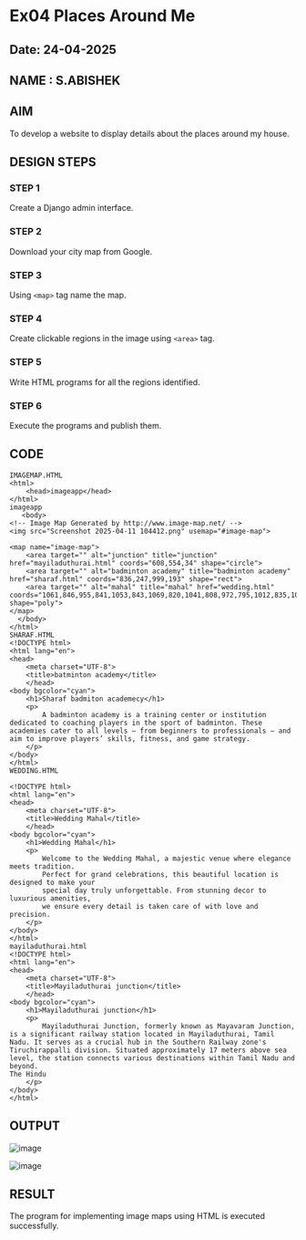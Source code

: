 # Ex04 Places Around Me
## Date: 24-04-2025
## NAME : S.ABISHEK

## AIM
To develop a website to display details about the places around my house.

## DESIGN STEPS

### STEP 1
Create a Django admin interface.

### STEP 2
Download your city map from Google.

### STEP 3
Using ```<map>``` tag name the map.

### STEP 4
Create clickable regions in the image using ```<area>``` tag.

### STEP 5
Write HTML programs for all the regions identified.

### STEP 6
Execute the programs and publish them.

## CODE
```
IMAGEMAP.HTML
<html>
    <head>imageapp</head>
</html>
imageapp
   <body>
<!-- Image Map Generated by http://www.image-map.net/ -->
<img src="Screenshot 2025-04-11 104412.png" usemap="#image-map">

<map name="image-map">
    <area target="" alt="junction" title="junction" href="mayiladuthurai.html" coords="608,554,34" shape="circle">
    <area target="" alt="badminton academy" title="badminton academy" href="sharaf.html" coords="836,247,999,193" shape="rect">
    <area target="" alt="mahal" title="mahal" href="wedding.html" coords="1061,846,955,841,1053,843,1069,820,1041,808,972,795,1012,835,1012,855,1024,870,1046,888" shape="poly">
</map>
  </body>
</html>
SHARAF.HTML
<!DOCTYPE html>
<html lang="en">
<head>
    <meta charset="UTF-8">
    <title>batminton academy</title>
    </head>
<body bgcolor="cyan">
    <h1>Sharaf badmiton academecy</h1>
    <p>
        A badminton academy is a training center or institution dedicated to coaching players in the sport of badminton. These academies cater to all levels — from beginners to professionals — and aim to improve players’ skills, fitness, and game strategy.
    </p>
</body>
</html>
WEDDING.HTML

<!DOCTYPE html>
<html lang="en">
<head>
    <meta charset="UTF-8">
    <title>Wedding Mahal</title>
    </head>
<body bgcolor="cyan">
    <h1>Wedding Mahal</h1>
    <p>
        Welcome to the Wedding Mahal, a majestic venue where elegance meets tradition. 
        Perfect for grand celebrations, this beautiful location is designed to make your 
        special day truly unforgettable. From stunning decor to luxurious amenities, 
        we ensure every detail is taken care of with love and precision.
    </p>
</body>
</html>
mayiladuthurai.html
<!DOCTYPE html>
<html lang="en">
<head>
    <meta charset="UTF-8">
    <title>Mayiladuthurai junction</title>
    </head>
<body bgcolor="cyan">
    <h1>Mayiladuthurai junction</h1>
    <p>
        Mayiladuthurai Junction, formerly known as Mayavaram Junction, is a significant railway station located in Mayiladuthurai, Tamil Nadu. It serves as a crucial hub in the Southern Railway zone's Tiruchirappalli division. Situated approximately 17 meters above sea level, the station connects various destinations within Tamil Nadu and beyond. ​
The Hindu
    </p>
</body>
</html>

```

## OUTPUT

![image](https://github.com/user-attachments/assets/1b4e9688-6702-4003-abe6-978932545129)


![image](https://github.com/user-attachments/assets/fc1c9e08-e69d-43fb-abe4-4942a6543b95)




## RESULT
The program for implementing image maps using HTML is executed successfully.
